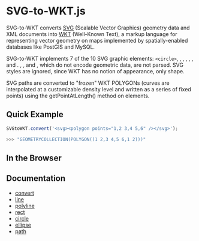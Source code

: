 # SVG-to-WKT.js

SVG-to-WKT converts [SVG](https://developer.mozilla.org/en-US/docs/SVG) (Scalable Vector Graphics) geometry data and XML documents into [WKT](http://en.wikipedia.org/wiki/Well-known_text) (Well-Known Text), a markup language for representing vector geometry on maps implemented by spatially-enabled databases like PostGIS and MySQL.

SVG-to-WKT implements 7 of the 10 SVG graphic elements: ```<circle>```, <ellipse>, <line>, <path>, <polygon>, <polyline>, and <rect>. <image>, <text>, and <use>, which do not encode geometric data, are not parsed. SVG styles are ignored, since WKT has no notion of appearance, only shape.

SVG paths are converted to "frozen" WKT POLYGONs (curves are interpolated at a customizable density level and written as a series of fixed points) using the getPointAtLength() method on <path> elements.

## Quick Example

```javascript
SVGtoWKT.convert('<svg><polygon points="1,2 3,4 5,6" /></svg>');

>>> "GEOMETRYCOLLECTION(POLYGON((1 2,3 4,5 6,1 2)))"
```

## In the Browser

## Documentation

* [convert](#convert)
* [line](#line)
* [polyline](#polyline)
* [rect](#rect)
* [circle](#circle)
* [ellipse](#ellipse)
* [path](#path)
